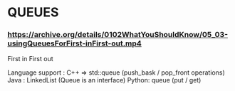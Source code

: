 # QUEUES

### https://archive.org/details/0102WhatYouShouldKnow/05_03-usingQueuesForFirst-inFirst-out.mp4

First in First out

Language support :
C++ => std::queue (push_bask / pop_front operations)
Java : LinkedList (Queue is an interface)
Python: queue (put / get)